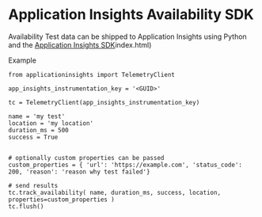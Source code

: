 # Application Insights Availability SDK

Availability Test data can be shipped to Application Insights using Python and the [Application Insights SDK](https://shipit.dev/python-appinsights/)index.html)

Example

```
from applicationinsights import TelemetryClient

app_insights_instrumentation_key = '<GUID>'

tc = TelemetryClient(app_insights_instrumentation_key)

name = 'my test'
location = 'my location'
duration_ms = 500
success = True


# optionally custom properties can be passed
custom_properties = { 'url': 'https://example.com', 'status_code': 200, 'reason': 'reason why test failed'}

# send results
tc.track_availability( name, duration_ms, success, location, properties=custom_properties )
tc.flush()

```






